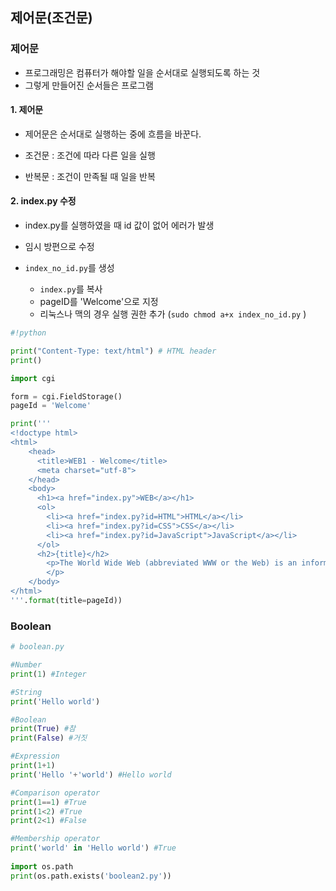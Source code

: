 ## 제어문(조건문)

### 제어문

- 프로그래밍은 컴퓨터가 해야할 일을 순서대로 실행되도록 하는 것
- 그렇게 만들어진 순서들은 프로그램



#### 1. 제어문

- 제어문은 순서대로 실행하는 중에 흐름을 바꾼다.

- 조건문 : 조건에 따라 다른 일을 실행
- 반복문 : 조건이 만족될 때 일을 반복



#### 2. index.py 수정

- index.py를 실행하였을 때 id 값이 없어 에러가 발생
- 임시 방편으로 수정



- `index_no_id.py`를 생성
  - `index.py`를 복사
  - pageID를 'Welcome'으로 지정
  - 리눅스나 맥의 경우 실행 권한 추가 (`sudo chmod a+x index_no_id.py` )

```python
#!python

print("Content-Type: text/html") # HTML header
print()

import cgi

form = cgi.FieldStorage()
pageId = 'Welcome'

print('''
<!doctype html>
<html>
    <head>
      <title>WEB1 - Welcome</title>
      <meta charset="utf-8">
    </head>
    <body>
      <h1><a href="index.py">WEB</a></h1>
      <ol>
        <li><a href="index.py?id=HTML">HTML</a></li>
        <li><a href="index.py?id=CSS">CSS</a></li>
        <li><a href="index.py?id=JavaScript">JavaScript</a></li>
      </ol>
      <h2>{title}</h2>
        <p>The World Wide Web (abbreviated WWW or the Web) is an information space where documents and other web resources are identified by Uniform Resource Locators (URLs), interlinked by hypertext links, and can be accessed via the Internet.[1] English scientist Tim Berners-Lee invented the World Wide Web in 1989. He wrote the first web browser computer program in 1990 while employed at CERN in Switzerland.[2][3] The Web browser was released outside of CERN in 1991, first to other research institutions starting in January 1991 and to the general public on the Internet in August 1991.
        </p>
    </body>
</html>
'''.format(title=pageId))
```



### Boolean

```python
# boolean.py

#Number
print(1) #Integer

#String
print('Hello world')

#Boolean
print(True) #참
print(False) #거짓

#Expression
print(1+1)
print('Hello '+'world') #Hello world

#Comparison operator
print(1==1) #True
print(1<2) #True
print(2<1) #False

#Membership operator
print('world' in 'Hello world') #True
 
import os.path
print(os.path.exists('boolean2.py'))
```

